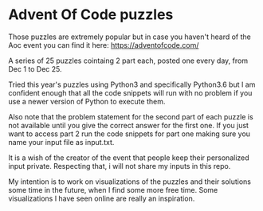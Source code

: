 # Advent Of Code puzzles 
Those puzzles are extremely popular but in case you haven't heard of the Aoc event you can find it here: https://adventofcode.com/

A series of 25 puzzles cointaing 2 part each, posted one every day, from Dec 1 to Dec 25.

Tried this year's puzzles using Python3 and specifically Python3.6 but I am confident enough that all the code snippets will run with no problem if you use a newer version of Python to execute them. 

Also note that the problem statement for the second part of each puzzle is not available until you give the correct answer for the first one. If you just want to access part 2 run the code snippets for part one making sure you name your input file as input.txt. 

It is a wish of the creator of the event that people keep their personalized input private. Respecting that, i will not share my inputs in this repo. 

My intention is to work on visualizations of the puzzles and their solutions some time in the future, when I find some more free time. Some visualizations I have seen online are really an inspiration.  


